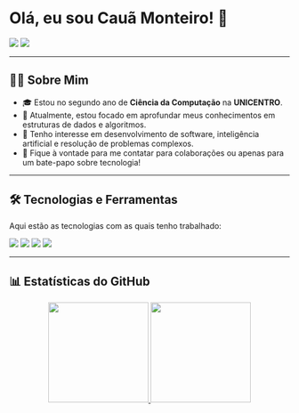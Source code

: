 # Olá, eu sou Cauã Monteiro! 👋

<p align="left">
  <a href="https://www.linkedin.com/in/cauã-monteiro-733221356" target="_blank"><img src="https://img.shields.io/badge/LinkedIn-0077B5?style=for-the-badge&logo=linkedin&logoColor=white" /></a>
  <a href="mailto:c.monteiro1810@gmail.com"><img src="https://img.shields.io/badge/Email-D14836?style=for-the-badge&logo=gmail&logoColor=white" /></a>
</p>

---

## 👨‍💻 Sobre Mim

- 🎓 Estou no segundo ano de **Ciência da Computação** na **UNICENTRO**.
- 🌱 Atualmente, estou focado em aprofundar meus conhecimentos em estruturas de dados e algoritmos.
- 🚀 Tenho interesse em desenvolvimento de software, inteligência artificial e resolução de problemas complexos.
- 💬 Fique à vontade para me contatar para colaborações ou apenas para um bate-papo sobre tecnologia!

---

## 🛠️ Tecnologias e Ferramentas

Aqui estão as tecnologias com as quais tenho trabalhado:

<p align="left">
  <a href="https://isocpp.org/" target="_blank"><img src="https://img.shields.io/badge/C++-00599C?style=for-the-badge&logo=c%2B%2B&logoColor=white" /></a>
  <a href="https://www.java.com" target="_blank"><img src="https://img.shields.io/badge/Java-ED8B00?style=for-the-badge&logo=java&logoColor=white" /></a>
  <a href="https://www.python.org" target="_blank"><img src="https://img.shields.io/badge/Python-3776AB?style=for-the-badge&logo=python&logoColor=white" /></a>
  <a href="https://git-scm.com/" target="_blank"><img src="https://img.shields.io/badge/Git-F05032?style=for-the-badge&logo=git&logoColor=white" /></a>
</p>

---

## 📊 Estatísticas do GitHub

<p align="center">
  <a href="https://github.com/caua-monteiro">
    <img height="180em" src="https://github-readme-stats.vercel.app/api?username=caua-monteiro&show_icons=true&theme=dracula&include_all_commits=true&count_private=true"/>
    <img height="180em" src="https://github-readme-stats.vercel.app/api/top-langs/?username=caua-monteiro&layout=compact&langs_count=7&theme=dracula"/>
  </a>
</p>
